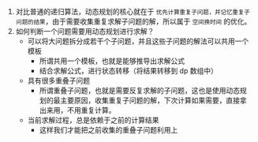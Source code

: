 1. 对比普通的递归算法，动态规划的核心就在于 `优先计算重复子问题，并记忆重复子问题的结果`，由于需要收集重复求解子问题的解，所以属于 `空间换时间` 的优化。
2. 如何判断一个问题需要用动态规划进行求解？
   * 可以将大问题拆分成若干个子问题，并且这些子问题的解法可以共用一个模板
     * 所谓共用一个模板，也就是能够推导出求解公式
     * 结合求解公式，进行状态转移（将结果转移到 dp 数组中）
   * 具有很多重叠子问题
     * 所谓重叠子问题，也就是需要反复求解的子问题，这也是使用动态规划的最主要原因，收集重复子问题的解，下次计算如果需要，直接拿出来用，不用重复计算。
   * 当前求解过程，总是依赖于之前的计算结果
     * 这样我们才能把之前收集的重叠子问题利用上

